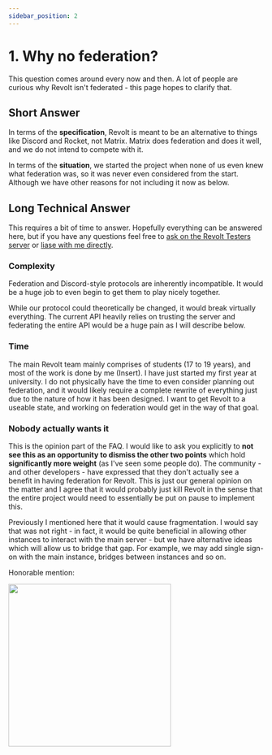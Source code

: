 ```yaml
---
sidebar_position: 2
---
```


# 1. Why no federation?

This question comes around every now and then. A lot of people are curious why Revolt isn't federated - this page hopes to clarify that.

## Short Answer

In terms of the **specification**, Revolt is meant to be an alternative to things like Discord and Rocket, not Matrix. Matrix does federation and does it well, and we do not intend to compete with it.

In terms of the **situation**, we started the project when none of us even knew what federation was, so it was never even considered from the start. Although we have other reasons for not including it now as below.

## Long Technical Answer

This requires a bit of time to answer. Hopefully everything can be answered here, but if you have any questions feel free to [ask on the Revolt Testers server](https://rvlt.gg/Testers) or [liase with me directly](https://insrt.uk).

### Complexity

Federation and Discord-style protocols are inherently incompatible. It would be a huge job to even begin to get them to play nicely together.

While our protocol could theoretically be changed, it would break virtually everything. The current API heavily relies on trusting the server and federating the entire API would be a huge pain as I will describe below.

### Time

The main Revolt team mainly comprises of students (17 to 19 years), and most of the work is done by me (Insert). I have just started my first year at university. I do not physically have the time to even consider planning out federation, and it would likely require a complete rewrite of everything just due to the nature of how it has been designed. I want to get Revolt to a useable state, and working on federation would get in the way of that goal.

### Nobody actually wants it

This is the opinion part of the FAQ. I would like to ask you explicitly to **not see this as an opportunity to dismiss the other two points** which hold **significantly more weight** (as I've seen some people do). The community - and other developers - have expressed that they don't actually see a benefit in having federation for Revolt. This is just our general opinion on the matter and I agree that it would probably just kill Revolt in the sense that the entire project would need to essentially be put on pause to implement this.

Previously I mentioned here that it would cause fragmentation. I would say that was not right - in fact, it would be quite beneficial in allowing other instances to interact with the main server - but we have alternative ideas which will allow us to bridge that gap. For example, we may add single sign-on with the main instance, bridges between instances and so on.

Honorable mention:

<img src="https://autumn.revolt.chat/attachments/7mYMu8Rj0xvO0-xBwKFNgKW1a7NP82SIGq2GDI55m6/image.png" width="320" />
